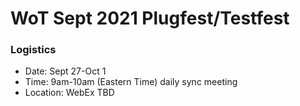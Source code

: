 # WoT Sept 2021 Plugfest/Testfest

### Logistics 
* Date: Sept 27-Oct 1
* Time: 9am-10am (Eastern Time) daily sync meeting
* Location: WebEx TBD
